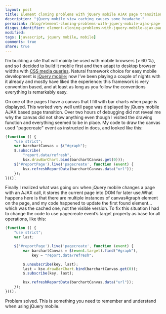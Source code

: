 ```yaml
---
layout: post
title: Element cloning problems with jQuery mobile AJAX page transitions
description: "jQuery mobile view caching causes some headache."
permalink: /blog/element-cloning-problems-with-jquery-mobile-ajax-page-transitions
disqus_identifier: element-cloning-problems-with-jquery-mobile-ajax-page-transitions
modified:
tags: [javascript, jquery mobile, mobile]
comments: true
share: true
---
```


I’m building a site that will mainly be used with mobile browsers (> 60 %), and so I 
decided to build it mobile first and then adapt to desktop browser widths with 
[CSS media queries](http://www.w3.org/TR/css3-mediaqueries/). Natural framework 
choice for easy mobile development is [jQuery mobile](http://jquerymobile.com/); 
now I’ve been playing a couple of nights with it already and mostly have liked 
the experience: this framework is very convention based, and at least as long 
as you follow the conventions everything is remarkably easy.

On one of the pages I have a canvas that I fill with bar charts when page is displayed. 
This worked very well until page was displayed by jQuery mobile AJAX based page transition. 
Over two hours of debugging did not reveal me why the canvas did not show anything even 
though I visited the drawing function and everything seemed to be in place. My code to 
draw the canvas used "pagecreate" event as instructed in docs, and looked like this:

```js
(function () {
    "use strict";
    var barchartCanvas = $("#graph");
    $.subscribe(
        "report.data/refresh", 
        ksx.drawBarChart.bind(barchartCanvas.get(0)));
    $('#reportPage').live('pagecreate', function (event) {
        ksx.refreshReportData(barchartCanvas.data("url"));
    });
})();
```

Finally I realized what was going on: when jQuery mobile changes a page with an 
AJAX call, it stores the current page into DOM for later use.What happens here 
is that there are multiple instances of canvas#graph element on the page, and 
my code happened to update the first found element… which was the cached one, 
not the visible version. To fix this situation I had to change the code to use 
pagecreate event’s target property as base for all operations, like this:

```js
(function () {
    "use strict";
    var last;

    $('#reportPage').live('pagecreate', function (event) {
        var barchartCanvas = $(event.target).find("#graph"),
            key = "report.data/refresh";

        $.unsubscribe(key, last);
        last = ksx.drawBarChart.bind(barchartCanvas.get(0));
        $.subscribe(key, last);

        ksx.refreshReportData(barchartCanvas.data("url"));
    });
})();
```

Problem solved. This is something you need to remember and understand when using jQuery mobile.